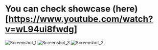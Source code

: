 # You can check showcase (here)[https://www.youtube.com/watch?v=wL94ui8fwdg]
![Screenshot_1](https://github.com/user-attachments/assets/58f3eea5-4e44-474b-8ee9-09b30b0c0e68)
![Screenshot_3](https://github.com/user-attachments/assets/49ede1da-3533-4335-bdff-4302fd8cdaa1)
![Screenshot_2](https://github.com/user-attachments/assets/4c421175-9c6f-4f48-ab7c-030b86a66cf6)
